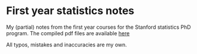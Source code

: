 # First year statistics notes

My (partial) notes from the first year courses for the Stanford statistics PhD program. The compiled pdf files are available [here](https://github.com/Michael-Howes/first-year-stats-notes/tree/draft)

All typos, mistakes and inaccuracies are my own.
